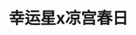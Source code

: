 ---
logo: images/picture/幸运星x凉宫春日.jpg
title: 幸运星x凉宫春日
subTitle: 由京都动画绘制的版权绘

category: 官图

hasResource: true
downloadList:
  - intro: 云盘 提取码:fdxv
    size: 20.4MB
    link: https://pan.baidu.com/s/1gZde13RQn7f1DnbwvSmxyA

downloadContent: |
  由京都动画绘制的版权绘<br><br>
  PS：如果你还有该资源中没有的图，也可向我们提交反馈。
---